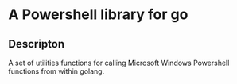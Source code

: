 # A Powershell library for go 
## Descripton 
A set of utilities functions for calling Microsoft Windows Powershell functions from within golang. 


